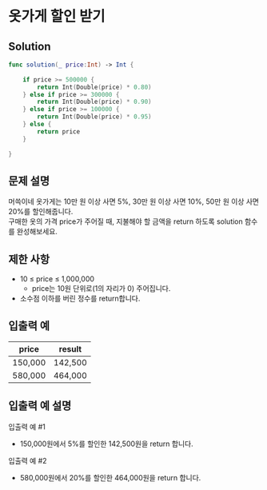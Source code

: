 #  옷가게 할인 받기

## Solution
```swift
func solution(_ price:Int) -> Int {
    
    if price >= 500000 {
        return Int(Double(price) * 0.80)
    } else if price >= 300000 {
        return Int(Double(price) * 0.90)
    } else if price >= 100000 {
        return Int(Double(price) * 0.95)
    } else {
        return price
    }
    
}
```

## 문제 설명
머쓱이네 옷가게는 10만 원 이상 사면 5%, 30만 원 이상 사면 10%, 50만 원 이상 사면 20%를 할인해줍니다.  
구매한 옷의 가격 price가 주어질 때, 지불해야 할 금액을 return 하도록 solution 함수를 완성해보세요.

## 제한 사항
- 10 ≤ price ≤ 1,000,000
    - price는 10원 단위로(1의 자리가 0) 주어집니다.
- 소수점 이하를 버린 정수를 return합니다.

## 입출력 예
|price|result|
|-----|------|
|150,000|142,500|
|580,000|464,000|

## 입출력 예 설명
입출력 예 #1
- 150,000원에서 5%를 할인한 142,500원을 return 합니다.

입출력 예 #2
- 580,000원에서 20%를 할인한 464,000원을 return 합니다.
